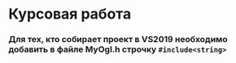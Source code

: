 # Курсовая работа
### Для тех, кто собирает проект в VS2019 необходимо добавить в файле MyOgl.h  строчку `#include<string>`
